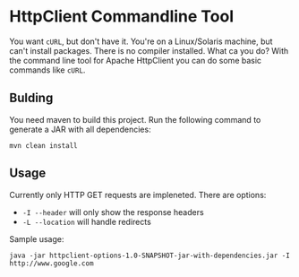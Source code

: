 # HttpClient Commandline Tool

You want `cURL`, but don't have it. You're on a Linux/Solaris machine, but can't install packages. There is no compiler installed. What ca you do? With the command line tool for Apache HttpClient you can do some basic commands like `cURL`.

## Bulding 

You need maven to build this project. Run the following command to generate a JAR with all dependencies: 

    mvn clean install

## Usage

Currently only HTTP GET requests are impleneted. There are options: 

  - `-I --header` will only show the response headers
  - `-L --location` will handle redirects 

Sample usage: 

    java -jar httpclient-options-1.0-SNAPSHOT-jar-with-dependencies.jar -I http://www.google.com


